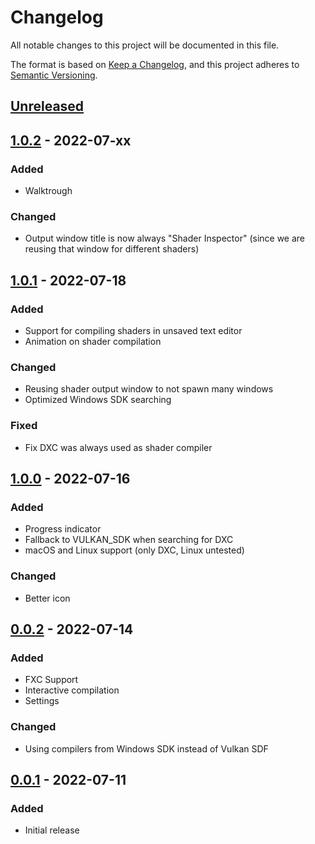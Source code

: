 # Changelog
All notable changes to this project will be documented in this file.

The format is based on [Keep a Changelog](https://keepachangelog.com/en/1.0.0/),
and this project adheres to [Semantic Versioning](https://semver.org/spec/v2.0.0.html).

## [Unreleased]

## [1.0.2] - 2022-07-xx
### Added
- Walktrough

### Changed
- Output window title is now always "Shader Inspector" (since we are reusing that window for different shaders)

## [1.0.1] - 2022-07-18
### Added
- Support for compiling shaders in unsaved text editor
- Animation on shader compilation

### Changed
- Reusing shader output window to not spawn many windows
- Optimized Windows SDK searching

### Fixed 
- Fix DXC was always used as shader compiler

## [1.0.0] - 2022-07-16
### Added
- Progress indicator
- Fallback to VULKAN_SDK when searching for DXC
- macOS and Linux support (only DXC, Linux untested)

### Changed
- Better icon

## [0.0.2] - 2022-07-14
### Added
- FXC Support
- Interactive compilation
- Settings

### Changed
- Using compilers from Windows SDK instead of Vulkan SDF

## [0.0.1] - 2022-07-11
### Added
- Initial release

[Unreleased]: https://github.com/Devaniti/ShaderInspector/compare/v1.0.2...HEAD
[1.0.2]: https://github.com/Devaniti/ShaderInspector/compare/v1.0.1...v1.0.2
[1.0.1]: https://github.com/Devaniti/ShaderInspector/compare/v1.0.0...v1.0.1
[1.0.0]: https://github.com/Devaniti/ShaderInspector/compare/v0.0.2...v1.0.0
[0.0.2]: https://github.com/Devaniti/ShaderInspector/compare/v0.0.1...v0.0.2
[0.0.1]: https://github.com/Devaniti/ShaderInspector/releases/tag/v0.0.1